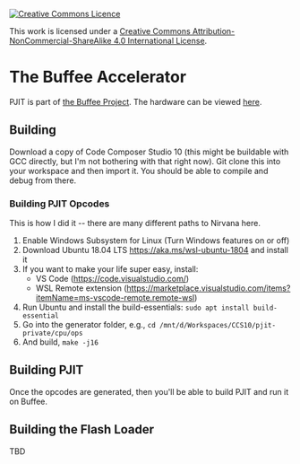 <a rel="license" href="http://creativecommons.org/licenses/by-nc-sa/4.0/"><img alt="Creative Commons Licence" style="border-width:0" src="https://i.creativecommons.org/l/by-nc-sa/4.0/88x31.png" /></a>

This work is licensed under a <a rel="license" href="http://creativecommons.org/licenses/by-nc-sa/4.0/">Creative Commons Attribution-NonCommercial-ShareAlike 4.0 International License</a>.

# The Buffee Accelerator

PJIT is part of [the Buffee Project](https://www.buffee.ca). The hardware can be viewed [here](https://oshwlab.com/Renee/buffee-accelerator).

## Building

Download a copy of Code Composer Studio 10 (this might be buildable with GCC directly, but I'm not bothering with that right now). Git clone this into your workspace and then import it. You should be able to compile and debug from there.

### Building PJIT Opcodes

This is how I did it -- there are many different paths to Nirvana here.
1. Enable Windows Subsystem for Linux (Turn Windows features on or off)
2. Download Ubuntu 18.04 LTS https://aka.ms/wsl-ubuntu-1804 and install it
3. If you want to make your life super easy, install:
    - VS Code (https://code.visualstudio.com/)
    - WSL Remote extension (https://marketplace.visualstudio.com/items?itemName=ms-vscode-remote.remote-wsl) 
4. Run Ubuntu and install the build-essentials: ```sudo apt install build-essential```
5. Go into the generator folder, e.g., ```cd /mnt/d/Workspaces/CCS10/pjit-private/cpu/ops```
6. And build, ```make -j16```

## Building PJIT

Once the opcodes are generated, then you'll be able to build PJIT and run it on Buffee.

## Building the Flash Loader

TBD
